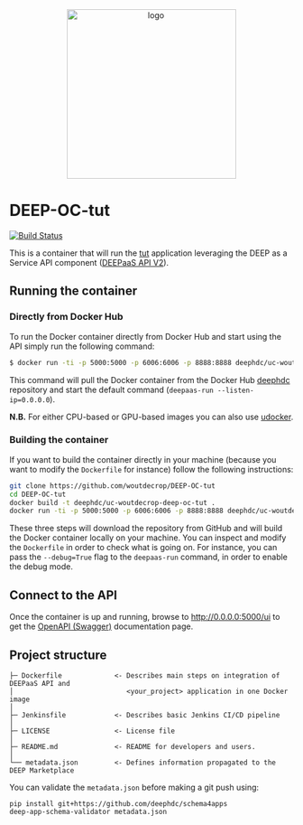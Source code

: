 <div align="center">
<img src="https://marketplace.deep-hybrid-datacloud.eu/images/logo-deep.png" alt="logo" width="300"/>
</div>

# DEEP-OC-tut
[![Build Status](https://jenkins.indigo-datacloud.eu/buildStatus/icon?job=Pipeline-as-code/DEEP-OC-org/UC-woutdecrop-DEEP-OC-tut/test)](https://jenkins.indigo-datacloud.eu/job/Pipeline-as-code/job/DEEP-OC-org/job/UC-woutdecrop-DEEP-OC-tut/job/test)

This is a container that will run the [tut](https://github.com/woutdecrop/tut) application leveraging the DEEP as a Service API component ([DEEPaaS API V2](https://github.com/indigo-dc/DEEPaaS)).

    
## Running the container

### Directly from Docker Hub

To run the Docker container directly from Docker Hub and start using the API simply run the following command:

```bash
$ docker run -ti -p 5000:5000 -p 6006:6006 -p 8888:8888 deephdc/uc-woutdecrop-deep-oc-tut
```

This command will pull the Docker container from the Docker Hub [deephdc](https://hub.docker.com/u/deephdc/) repository and start the default command (`deepaas-run --listen-ip=0.0.0.0`).

**N.B.** For either CPU-based or GPU-based images you can also use [udocker](https://github.com/indigo-dc/udocker).

### Building the container

If you want to build the container directly in your machine (because you want to modify the `Dockerfile` for instance) follow the following instructions:
```bash
git clone https://github.com/woutdecrop/DEEP-OC-tut
cd DEEP-OC-tut
docker build -t deephdc/uc-woutdecrop-deep-oc-tut .
docker run -ti -p 5000:5000 -p 6006:6006 -p 8888:8888 deephdc/uc-woutdecrop-deep-oc-tut
```

These three steps will download the repository from GitHub and will build the Docker container locally on your machine. You can inspect and modify the `Dockerfile` in order to check what is going on. For instance, you can pass the `--debug=True` flag to the `deepaas-run` command, in order to enable the debug mode.


## Connect to the API

Once the container is up and running, browse to http://0.0.0.0:5000/ui to get the [OpenAPI (Swagger)](https://www.openapis.org/) documentation page.


## Project structure
```
├─ Dockerfile             <- Describes main steps on integration of DEEPaaS API and
│                            <your_project> application in one Docker image
│
├─ Jenkinsfile            <- Describes basic Jenkins CI/CD pipeline
│
├─ LICENSE                <- License file
│
├─ README.md              <- README for developers and users.
│
└── metadata.json         <- Defines information propagated to the DEEP Marketplace
```

You can validate the `metadata.json` before making a git push using:
```shell
pip install git+https://github.com/deephdc/schema4apps
deep-app-schema-validator metadata.json
```
